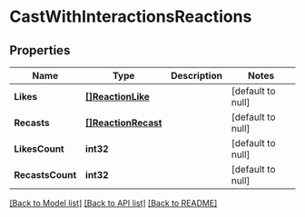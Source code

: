 # CastWithInteractionsReactions

## Properties
Name | Type | Description | Notes
------------ | ------------- | ------------- | -------------
**Likes** | [**[]ReactionLike**](ReactionLike.md) |  | [default to null]
**Recasts** | [**[]ReactionRecast**](ReactionRecast.md) |  | [default to null]
**LikesCount** | **int32** |  | [default to null]
**RecastsCount** | **int32** |  | [default to null]

[[Back to Model list]](../README.md#documentation-for-models) [[Back to API list]](../README.md#documentation-for-api-endpoints) [[Back to README]](../README.md)

